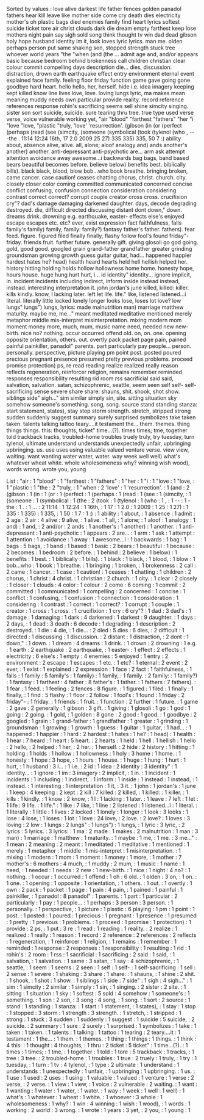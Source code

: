 Sorted by values :
love alive darkest life father fences golden panadol fathers hear kill leave like mother side come cry death dies electricity mother's oh plastic bags died enemies family find heart lyrics softest suicide ticket tore air christ clouds dark die dream empty farthest keep lose mothers night pain say sigh sold song think thought tv win dad dead gibson holy hope husband identity im it, look loves lyric lyrics. man me. olden perhaps person put same shaking son, stopped strength stuck tree whoever world years "the "when (and (the ... admit age and, and/or appears basic because bedroom behind brokenness call children christian clear colour commit compelling days description die... dies, discussion. distraction, drown earth earthquake effect entry environment eternal event explained face family. feeling floor friday function game gave going gone goodbye hard heart. hello hello, her, herself. hide i.e. idea imagery keeping kept killed know line lives love, love. loving lungs lyric, ma makes mean meaning muddy needs own particular provide reality. record reference references response rohin's sacrificing seems sell shine simcity singing. sister son sort suicide, suicide. sure tearing thru tree. true type used verse verse, voice vulnerable working yet, "air "blood" "farthest "fathers" "her "i "love "love, "plastic "truly, 'love' 'resurrection'. (gibson (in (or (perfect (perhaps (read (see (simcity, (someone (symbolical (took (tylenol (who , -- -the . 11:14 12:24 16th, 17 2.0 2009 25 27) 335 335) 335, 50 7 :) ability about, absence alive, alive. all, alone; aloof analogy and) ands another's another) another. anti-depressant anti-psychotic are... arm ask attempt attention avoidance away awesome...i backwards bag bags, band based bears beautiful becomes before. believe below) benefits best. biblically bills). black black, blood, blow bob...who book breathe. bringing broken, came cancer. case caution! ceases chatting chorus, christ. church. city. closely closer color coming committed communicated concerned concise conflict confusing, confusion connection consideration considering contrast correct correct? corrupt couple creator cross cross. crucifixion cry"? dad's damage damaging darkened daughter. days, decode degrading destroyed. die, difficult directed discussing distant dont down," down. dreams drink. drowning e.g. earthquake, easter- effects else's enjoyed escape escapes etc. etc? ever, exist expression fact faithfulness, falls family's family) family, family: family?) fantasy father's father. fathers). fear feed. figure. figured filed finally finally, flashy follow fool's found friday"- friday. friends fruit. further future. generally gift. giving glosoli go god going. gold, good good. googled grain grand-father grandfather greater grinding groundsman growing growth guess guitar guitar, had... happened happier hardest hates he? head) health heard hearts held hell hellish helped her. history hitting holding holds hollow hollowness home home. honesty hope, hours house. huge hung hurt hurt, i... id identity" identity... ignore implicit, in. incident incidents including indirect, inform inside instead instead, instead. interesting interpretation it. john jordan's june killed, killed: killer. kills kindly. know, l lacking later. left let life. life." like, listened listened...i literal. literally little locked lonely longer looks lose, loses lot love? low lungs" lungs") lungs, lyrics: made malnutrition man) marriage matthew maturity. maybe me, me..." meant meditated meditative mentioned merely metaphor middle mis-interpret misinterpretation. mixing modern mom moment money more, much, mum, music name need, needed new new-birth. nice no? nothing. occur occurred offend old. on, on. one. opening opposite orientation, others. out. overtly pack packet page pain, pained painful painkiller, panadol" parents. part particularly pay people... person. personally. perspective, picture playing pm point post. posted poured precious pregnant presence presumed pretty previous problems. proceed promise protection) ps, re read reading realize realized really reason reflects regeneration, reinforcer religion, remains remember reminded responses responsibility resulting rid room rss sacrificial said said, salvation, salvation. satan, schizophrenic, seattle, seem seen self self- self-sacrificing sense severe share share: shauns, shit. shook, shot show. siblings side" sigh..." sim similar simply sin, site. sitting situation sky somehow someone's something. song, song. source stand standing stanza: start statement, states), stay stop storm strength. stretch, stripped strong sudden suddenly suggest summary surely surprised symbolizes take taken taken. talents talking tattoo teary....it testament the... them. themes. thing things things. this: thoughts, ticket" time...(?). times times; tme, together told trackback tracks, troubled-home troubles truely truly, try tuesday, turn tylenol, ultimate understand understands unexpectedly unfair, upbringing upbringing. us. use uses using valuable valued venture verse. view view, waiting. want wanting water water, water. way week well well) what's whatever wheat white. whole wholesomeness why? winning wish wood), words wrong. wrote you, young 

List :
"air : 1
"blood" : 1
"farthest : 1
"fathers" : 1
"her : 1
"i : 1
"love : 1
"love, : 1
"plastic : 1
"the : 2
"truly, : 1
"when : 2
'love' : 1
'resurrection'. : 1
(and : 2
(gibson : 1
(in : 1
(or : 1
(perfect : 1
(perhaps : 1
(read : 1
(see : 1
(simcity, : 1
(someone : 1
(symbolical : 1
(the : 2
(took : 1
(tylenol : 1
(who : 1
, : 1
-- : 1
-the : 1
. : 1
... : 2
11:14 : 1
12:24 : 1
16th, : 1
17 : 1
2.0 : 1
2009 : 1
25 : 1
27) : 1
335 : 1
335) : 1
335, : 1
50 : 1
7 : 1
:) : 1
ability : 1
about, : 1
absence : 1
admit : 2
age : 2
air : 4
alive : 9
alive, : 1
alive. : 1
all, : 1
alone; : 1
aloof : 1
analogy : 1
and) : 1
and, : 2
and/or : 2
ands : 1
another's : 1
another) : 1
another. : 1
anti-depressant : 1
anti-psychotic : 1
appears : 2
are... : 1
arm : 1
ask : 1
attempt : 1
attention : 1
avoidance : 1
away : 1
awesome...i : 1
backwards : 1
bag : 1
bags : 5
bags, : 1
band : 1
based : 1
basic : 2
bears : 1
beautiful : 1
because : 2
becomes : 1
bedroom : 2
before. : 1
behind : 2
believe : 1
below) : 1
benefits : 1
best. : 1
biblically : 1
bills). : 1
black : 1
black, : 1
blood, : 1
blow : 1
bob...who : 1
book : 1
breathe. : 1
bringing : 1
broken, : 1
brokenness : 2
call : 2
came : 1
cancer. : 1
case : 1
caution! : 1
ceases : 1
chatting : 1
children : 2
chorus, : 1
christ : 4
christ. : 1
christian : 2
church. : 1
city. : 1
clear : 2
closely : 1
closer : 1
clouds : 4
color : 1
colour : 2
come : 6
coming : 1
commit : 2
committed : 1
communicated : 1
compelling : 2
concerned : 1
concise : 1
conflict : 1
confusing, : 1
confusion : 1
connection : 1
consideration : 1
considering : 1
contrast : 1
correct : 1
correct? : 1
corrupt : 1
couple : 1
creator : 1
cross : 1
cross. : 1
crucifixion : 1
cry : 6
cry"? : 1
dad : 3
dad's : 1
damage : 1
damaging : 1
dark : 4
darkened : 1
darkest : 9
daughter. : 1
days : 2
days, : 1
dead : 3
death : 6
decode : 1
degrading : 1
description : 2
destroyed. : 1
die : 4
die, : 1
die... : 2
died : 5
dies : 6
dies, : 2
difficult : 1
directed : 1
discussing : 1
discussion. : 2
distant : 1
distraction, : 2
dont : 1
down," : 1
down. : 1
dream : 4
dreams : 1
drink. : 1
drown : 2
drowning : 1
e.g. : 1
earth : 2
earthquake : 2
earthquake, : 1
easter- : 1
effect : 2
effects : 1
electricity : 6
else's : 1
empty : 4
enemies : 5
enjoyed : 1
entry : 2
environment : 2
escape : 1
escapes : 1
etc. : 1
etc? : 1
eternal : 2
event : 2
ever, : 1
exist : 1
explained : 2
expression : 1
face : 2
fact : 1
faithfulness, : 1
falls : 1
family : 5
family's : 1
family) : 1
family, : 1
family. : 2
family: : 1
family?) : 1
fantasy : 1
farthest : 4
father : 8
father's : 1
father. : 1
fathers : 7
fathers). : 1
fear : 1
feed. : 1
feeling : 2
fences : 8
figure. : 1
figured : 1
filed : 1
finally : 1
finally, : 1
find : 5
flashy : 1
floor : 2
follow : 1
fool's : 1
found : 1
friday : 2
friday"- : 1
friday. : 1
friends : 1
fruit. : 1
function : 2
further : 1
future. : 1
game : 2
gave : 2
generally : 1
gibson : 3
gift. : 1
giving : 1
glosoli : 1
go : 1
god : 1
going : 2
going. : 1
gold, : 1
golden : 8
gone : 2
good : 1
good. : 1
goodbye : 2
googled : 1
grain : 1
grand-father : 1
grandfather : 1
greater : 1
grinding : 1
groundsman : 1
growing : 1
growth : 1
guess : 1
guitar : 1
guitar, : 1
had... : 1
happened : 1
happier : 1
hard : 2
hardest : 1
hates : 1
he? : 1
head) : 1
health : 1
hear : 7
heard : 1
heart : 5
heart. : 2
hearts : 1
held : 1
hell : 1
hellish : 1
hello : 2
hello, : 2
helped : 1
her, : 2
her. : 1
herself. : 2
hide : 2
history : 1
hitting : 1
holding : 1
holds : 1
hollow : 1
hollowness : 1
holy : 3
home : 1
home. : 1
honesty : 1
hope : 3
hope, : 1
hours : 1
house. : 1
huge : 1
hung : 1
hurt : 1
hurt, : 1
husband : 3
i... : 1
i.e. : 2
id : 1
idea : 2
identity : 3
identity" : 1
identity... : 1
ignore : 1
im : 3
imagery : 2
implicit, : 1
in. : 1
incident : 1
incidents : 1
including : 1
indirect, : 1
inform : 1
inside : 1
instead : 1
instead, : 1
instead. : 1
interesting : 1
interpretation : 1
it, : 3
it. : 1
john : 1
jordan's : 1
june : 1
keep : 4
keeping : 2
kept : 2
kill : 7
killed : 2
killed, : 1
killed: : 1
killer. : 1
kills : 1
kindly. : 1
know : 2
know, : 1
l : 1
lacking : 1
later. : 1
leave : 7
left : 1
let : 1
life : 9
life. : 1
life." : 1
like : 7
like, : 1
line : 2
listened : 1
listened...i : 1
literal. : 1
literally : 1
little : 1
lives : 2
locked : 1
lonely : 1
longer : 1
look : 3
looks : 1
lose : 4
lose, : 1
loses : 1
lot : 1
love : 24
love, : 2
love. : 2
love? : 1
loves : 3
loving : 2
low : 1
lungs : 2
lungs" : 1
lungs") : 1
lungs, : 1
lyric : 3
lyric, : 2
lyrics : 5
lyrics. : 3
lyrics: : 1
ma : 2
made : 1
makes : 2
malnutrition : 1
man : 3
man) : 1
marriage : 1
matthew : 1
maturity. : 1
maybe : 1
me, : 1
me. : 3
me..." : 1
mean : 2
meaning : 2
meant : 1
meditated : 1
meditative : 1
mentioned : 1
merely : 1
metaphor : 1
middle : 1
mis-interpret : 1
misinterpretation. : 1
mixing : 1
modern : 1
mom : 1
moment : 1
money : 1
more, : 1
mother : 7
mother's : 6
mothers : 4
much, : 1
muddy : 2
mum, : 1
music : 1
name : 1
need, : 1
needed : 1
needs : 2
new : 1
new-birth. : 1
nice : 1
night : 4
no? : 1
nothing. : 1
occur : 1
occurred : 1
offend : 1
oh : 6
old. : 1
olden : 3
on, : 1
on. : 1
one. : 1
opening : 1
opposite : 1
orientation, : 1
others. : 1
out. : 1
overtly : 1
own : 2
pack : 1
packet : 1
page : 1
pain : 4
pain, : 1
pained : 1
painful : 1
painkiller, : 1
panadol : 8
panadol" : 1
parents. : 1
part : 1
particular : 2
particularly : 1
pay : 1
people... : 1
perhaps : 3
person : 3
person. : 1
personally. : 1
perspective, : 1
picture : 1
plastic : 6
playing : 1
pm : 1
point : 1
post. : 1
posted : 1
poured : 1
precious : 1
pregnant : 1
presence : 1
presumed : 1
pretty : 1
previous : 1
problems. : 1
proceed : 1
promise : 1
protection) : 1
provide : 2
ps, : 1
put : 3
re : 1
read : 1
reading : 1
reality. : 2
realize : 1
realized : 1
really : 1
reason : 1
record : 2
reference : 2
references : 2
reflects : 1
regeneration, : 1
reinforcer : 1
religion, : 1
remains : 1
remember : 1
reminded : 1
response : 2
responses : 1
responsibility : 1
resulting : 1
rid : 1
rohin's : 2
room : 1
rss : 1
sacrificial : 1
sacrificing : 2
said : 1
said, : 1
salvation, : 1
salvation. : 1
same : 3
satan, : 1
say : 4
schizophrenic, : 1
seattle, : 1
seem : 1
seems : 2
seen : 1
self : 1
self- : 1
self-sacrificing : 1
sell : 2
sense : 1
severe : 1
shaking : 3
share : 1
share: : 1
shauns, : 1
shine : 2
shit. : 1
shook, : 1
shot : 1
show. : 1
siblings : 1
side : 7
side" : 1
sigh : 4
sigh..." : 1
sim : 1
simcity : 2
similar : 1
simply : 1
sin, : 1
singing. : 2
sister : 2
site. : 1
sitting : 1
situation : 1
sky : 1
softest : 5
sold : 4
somehow : 1
someone's : 1
something. : 1
son : 2
son, : 3
song : 4
song, : 1
song. : 1
sort : 2
source : 1
stand : 1
standing : 1
stanza: : 1
start : 1
statement, : 1
states), : 1
stay : 1
stop : 1
stopped : 3
storm : 1
strength : 3
strength. : 1
stretch, : 1
stripped : 1
strong : 1
stuck : 3
sudden : 1
suddenly : 1
suggest : 1
suicide : 5
suicide, : 2
suicide. : 2
summary : 1
sure : 2
surely : 1
surprised : 1
symbolizes : 1
take : 1
taken : 1
taken. : 1
talents : 1
talking : 1
tattoo : 1
tearing : 2
teary....it : 1
testament : 1
the... : 1
them. : 1
themes. : 1
thing : 1
things : 1
things. : 1
think : 4
this: : 1
thought : 4
thoughts, : 1
thru : 2
ticket : 5
ticket" : 1
time...(?). : 1
times : 1
times; : 1
tme, : 1
together : 1
told : 1
tore : 5
trackback : 1
tracks, : 1
tree : 3
tree. : 2
troubled-home : 1
troubles : 1
true : 2
truely : 1
truly, : 1
try : 1
tuesday, : 1
turn : 1
tv : 4
tylenol, : 1
type : 2
ultimate : 1
understand : 1
understands : 1
unexpectedly : 1
unfair, : 1
upbringing : 1
upbringing. : 1
us. : 1
use : 1
used : 2
uses : 1
using : 1
valuable : 1
valued : 1
venture : 1
verse : 2
verse, : 2
verse. : 1
view : 1
view, : 1
voice : 2
vulnerable : 2
waiting. : 1
want : 1
wanting : 1
water : 1
water, : 1
water. : 1
way : 1
week : 1
well : 1
well) : 1
what's : 1
whatever : 1
wheat : 1
white. : 1
whoever : 3
whole : 1
wholesomeness : 1
why? : 1
win : 4
winning : 1
wish : 1
wood), : 1
words : 1
working : 2
world : 3
wrong. : 1
wrote : 1
years : 3
yet, : 2
you, : 1
young : 1
